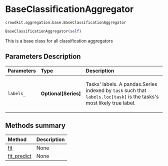 # BaseClassificationAggregator
`crowdkit.aggregation.base.BaseClassificationAggregator`

```python
BaseClassificationAggregator(self)
```

This is a base class for all classification aggregators

## Parameters Description

| Parameters | Type | Description |
| :----------| :----| :-----------|
`labels_`|**Optional\[Series\]**|<p>Tasks&#x27; labels. A pandas.Series indexed by `task` such that `labels.loc[task]` is the tasks&#x27;s most likely true label.</p>
## Methods summary

| Method | Description |
| :------| :-----------|
[fit](crowdkit.aggregation.base.BaseClassificationAggregator.fit.md)| None
[fit_predict](crowdkit.aggregation.base.BaseClassificationAggregator.fit_predict.md)| None
